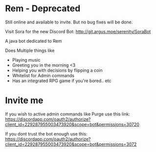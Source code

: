 # Rem - Deprecated

Still online and available to invite. But no bug fixes will be done. 

Visit Sora for the new Discord Bot:
http://git.argus.moe/serenity/SoraBot

A java bot dedicated to Rem

Does Multiple things like
- Playing music
- Greeting you in the morning <3
- Helping you with decisions by flipping a coin
- Whitelist for Admin commands
- Has an integrated RPG game if you're bored.. etc

# Invite me

If you wish to active admin commands like Purge use this link:
https://discordapp.com/oauth2/authorize?client_id=229287955003473920&scope=bot&permissions=30720

If you dont trust the bot enough use this:
https://discordapp.com/oauth2/authorize?client_id=229287955003473920&scope=bot&permissions=3072
